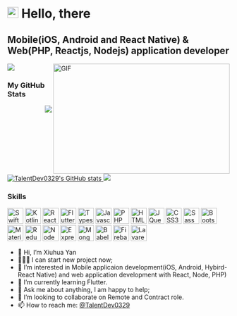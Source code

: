<img src="https://media.giphy.com/media/hvRJCLFzcasrR4ia7z/giphy.gif" width="25px"> Hello, there 
===============================
Mobile(iOS, Android and React Native) & Web(PHP, Reactjs, Nodejs) application developer
---------------


<img align="right" alt="GIF" src="https://github.com/TalentDev0329/TalentDev0329/blob/main/Source/image.gif?raw=true" width="400" height="250" />

<a href="https://www.github.com/TalentDev0329" target="_blank" rel="noreferrer"><img
src="https://img.shields.io/github/followers/TalentDev0329?logo=github&style=for-the-badge&color=0891b2&labelColor=1c1917" /></a>

### My GitHub Stats

<a href="http://www.github.com/TalentDev0329">
<!--  <img align="left" src="https://bad-apple-github-readme.vercel.app/api?show_bg=1&username=TalentDev0329&theme=vue" /> -->
 <img align="right" src="https://github-profile-trophy.vercel.app/?username=TalentDev0329&theme=flat&title=Stars,Followers,Commit,MultiLanguage&margin-w=5&row=2&column=2">
 
 <img src="https://github-readme-stats.vercel.app/api?username=TalentDev0329&show_icons=false&hide=&count_private=true&title_color=0891b2&text_color=ffffff&icon_color=0891b2&bg_color=1c1917&hide_border=true&show_icons=true" alt="TalentDev0329's GitHub stats" />

<img src="https://github-readme-streak-stats.herokuapp.com/?user=TalentDev0329&stroke=ffffff&background=1c1917&ring=0891b2&fire=0891b2&currStreakNum=ffffff&currStreakLabel=0891b2&sideNums=ffffff&sideLabels=ffffff&dates=ffffff&hide_border=true" />
</a>
<br />


### Skills
<p align="left">
<a href="https://www.swift.org/" target="_blank" rel="noreferrer"><img src="https://raw.githubusercontent.com/TalentDev0329/profileme-next/main/public/icons/skills/swift-colored.svg" width="36" height="36" alt="Swift" /></a>
<a href="https://www.kotlinlang.org/" target="_blank" rel="noreferrer"><img src="https://raw.githubusercontent.com/TalentDev0329/profileme-next/main/public/icons/skills/kotlin-colored.svg" width="36" height="36" alt="Kotlin" /></a>
<a href="https://reactjs.org/" target="_blank" rel="noreferrer"><img src="https://raw.githubusercontent.com/TalentDev0329/profileme-next/main/public/icons/skills/react-colored.svg" width="36" height="36" alt="React" /></a>
<a href="https://www.flutter.dev/" target="_blank" rel="noreferrer"><img src="https://raw.githubusercontent.com/TalentDev0329/profileme-next/main/public/icons/skills/flutter-colored.svg" width="36" height="36" alt="Flutter" /></a>
<a href="https://www.typescriptlang.org/" target="_blank" rel="noreferrer"><img src="https://raw.githubusercontent.com/TalentDev0329/profileme-next/main/public/icons/skills/typescript-colored.svg" width="36" height="36" alt="Typescript" /></a>
<a href="https://developer.mozilla.org/en-US/docs/Web/JavaScript" target="_blank" rel="noreferrer"><img src="https://raw.githubusercontent.com/TalentDev0329/profileme-next/main/public/icons/skills/javascript-colored.svg" width="36" height="36" alt="Javascript" /></a>
 <a href="https://www.php.net/" target="_blank" rel="noreferrer"><img src="https://raw.githubusercontent.com/TalentDev0329/profileme-next/main/public/icons/skills/php-colored.svg" width="36" height="36" alt="PHP" /></a>
<a href="https://developer.mozilla.org/en-US/docs/Glossary/HTML5" target="_blank" rel="noreferrer"><img src="https://raw.githubusercontent.com/TalentDev0329/profileme-next/main/public/icons/skills/html5-colored.svg" width="36" height="36" alt="HTML5" /></a>
<a href="https://jquery.com/" target="_blank" rel="noreferrer"><img src="https://raw.githubusercontent.com/TalentDev0329/profileme-next/main/public/icons/skills/jquery-colored.svg" width="36" height="36" alt="JQuery" /></a>
<a href="https://www.w3.org/TR/CSS/#css" target="_blank" rel="noreferrer"><img src="https://raw.githubusercontent.com/TalentDev0329/profileme-next/main/public/icons/skills/css3-colored.svg" width="36" height="36" alt="CSS3" /></a>
<a href="https://sass-lang.com/" target="_blank" rel="noreferrer"><img src="https://raw.githubusercontent.com/TalentDev0329/profileme-next/main/public/icons/skills/sass-colored.svg" width="36" height="36" alt="Sass" /></a>
<a href="https://getbootstrap.com/" target="_blank" rel="noreferrer"><img src="https://raw.githubusercontent.com/TalentDev0329/profileme-next/main/public/icons/skills/bootstrap-colored.svg" width="36" height="36" alt="Bootstrap" /></a>
<a href="https://mui.com/" target="_blank" rel="noreferrer"><img src="https://raw.githubusercontent.com/TalentDev0329/profileme-next/main/public/icons/skills/materialui-colored.svg" width="36" height="36" alt="Material UI" /></a>
<a href="https://redux.js.org/" target="_blank" rel="noreferrer"><img src="https://raw.githubusercontent.com/TalentDev0329/profileme-next/main/public/icons/skills/redux-colored.svg" width="36" height="36" alt="Redux" /></a>
<a href="https://nodejs.org/en/" target="_blank" rel="noreferrer"><img src="https://raw.githubusercontent.com/TalentDev0329/profileme-next/main/public/icons/skills/nodejs-colored.svg" width="36" height="36" alt="NodeJS" /></a>
<a href="https://expressjs.com/" target="_blank" rel="noreferrer"><img src="https://raw.githubusercontent.com/TalentDev0329/profileme-next/main/public/icons/skills/express-colored.svg" width="36" height="36" alt="Express" /></a>
<a href="https://www.mongodb.com/" target="_blank" rel="noreferrer"><img src="https://raw.githubusercontent.com/TalentDev0329/profileme-next/main/public/icons/skills/mongodb-colored.svg" width="36" height="36" alt="MongoDB" /></a>
 <a href="https://www.babeljs.io/" target="_blank" rel="noreferrer"><img src="https://raw.githubusercontent.com/TalentDev0329/profileme-next/main/public/icons/skills/babel-colored.svg" width="36" height="36" alt="Babel" /></a>
<a href="https://firebase.google.com/" target="_blank" rel="noreferrer"><img src="https://raw.githubusercontent.com/TalentDev0329/profileme-next/main/public/icons/skills/firebase-colored.svg" width="36" height="36" alt="Firebase" /></a>
<a href="https://laravel.com/" target="_blank" rel="noreferrer"><img src="https://raw.githubusercontent.com/TalentDev0329/profileme-next/main/public/icons/skills/laravel-colored.svg" width="36" height="36" alt="Lavarel" /></a>
</p>

 
- 👋 Hi, I’m Xiuhua Yan
- 👨🏽‍💻 I can start new project now;
- 👀 I’m interested in Mobile applicaion development(iOS, Android, Hybird-React Native) and web application development with React, Node, PHP) 
- 🌱 I’m currently learning Flutter.
- 💬 Ask me about anything, I am happy to help;
- 💞️ I’m looking to collaborate on Remote and Contract role.
- 📫 How to reach me: [@TalentDev0329](mailto:yanxiuhua0329@gmail.com)
<!--
🔭 I’m currently working on ...
👯 I’m looking to collaborate on ...
🤔 I’m looking for help with ...
😄 Pronouns: ...
⚡ Fun fact: ...
 -->
